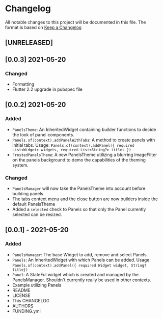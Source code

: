 # Changelog

All notable changes to this project will be documented in this file.
The format is based on [Keep a Changelog](https://keepachangelog.com/en/1.0.0/)

## [UNRELEASED]


## [0.0.3] 2021-05-20
### Changed
- Formatting
- Flutter 2.2 upgrade in pubspec file

## [0.0.2] 2021-05-20
### Added
- `PanelsTheme`: An InheritedWidget containing builder functions to decide the look of panel components.
- `Panels.of(context).addPanelWithTabs`: A method to create panels with initial tabs. Usage: `Panels.of(context).addPanel({ required List<Widget> widgets, required List<String?> titles })`
- `FrostedPanelsTheme`: A new PanelsTheme utilizing a blurring ImageFilter on the panels background to demo the capabilities of the theming system.

### Changed
- `PanelsManager` will now take the PanelsTheme into account before building panels.
- The tabs context menu and the close button are now builders inside the default PanelsTheme
- Added a `selected` check to Panels so that only the Panel currently selected can be resized.



## [0.0.1] - 2021-05-20
### Added
- `PanelsManager`: The base Widget to add, remove and select Panels.
- `Panels`: An InheritedWidget with which Panels can be added. Usage: `Panels.of(context).addPanel({ required Widget widget, String? title})`
- `Panel`: A StateFul widget which is created and managed by the PanelsManager. Shouldn't currently really be used in other contexts.
- Example utilizing Panels
- README
- LICENSE
- This CHANGELOG
- AUTHORS
- FUNDING.yml
